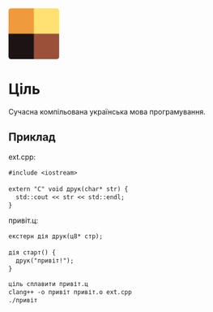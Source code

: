 <img src="./assets/logo.png" width="100" height="100" />

# Ціль

Сучасна компільована українська мова програмування.

## Приклад

ext.cpp:

```shell
#include <iostream>

extern "C" void друк(char* str) {
  std::cout << str << std::endl;
}
```

привіт.ц:

```ціль
екстерн дія друк(ц8* стр);

дія старт() {
  друк("привіт!");
}
```

```shell
ціль сплавити привіт.ц
clang++ -o привіт привіт.o ext.cpp
./привіт
```